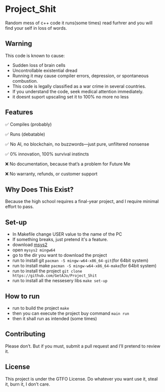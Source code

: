# Project_Shit
Random mess of c++ code it runs(some times) read furhrer and you will find your self in loss of words.

## Warning  
This code is known to cause:
- Sudden loss of brain cells
- Uncontrollable existential dread
- Running it may cause compiler errors, depression, or spontaneous combustion.
- This code is legally classified as a war crime in several countries.
- If you understand the code, seek medical attention immediately.
- it doesnt suport upscaling set it to 100% no more no less


## Features
✅ Compiles (probably)

✅ Runs (debatable)

✅ No AI, no blockchain, no buzzwords—just pure, unfiltered nonsense

✅ 0% innovation, 100% survival instincts

❌ No documentation, because that’s a problem for Future Me

❌ No warranty, refunds, or customer support

## Why Does This Exist?
Because the high school requires a final-year project, and I require minimal effort to pass.

## Set-up
- In Makefile change USER value to the name of the PC
- If something breaks, just pretend it's a feature.
- download [msys2](https://www.msys2.org/)
- open `mysys2 mingw64`
- go to the dir you want to download the project
- run to install git `pacman -S mingw-w64-x86_64-git`(for 64bit system)
- run to install make `pacman -S mingw-w64-x86_64-make`(for 64bit system)
- run to install the project `git clone https://github.com/GetAJo/Project_Shit`
- run to install all the nessesery libs `make set-up`
## How to run
- run to build the project `make`
- then you can execute the project buy command `main run`
- then it shall run as intended (some times)

## Contributing
Please don’t. But if you must, submit a pull request and I’ll pretend to review it.

## License  
This project is under the GTFO License. Do whatever you want use it, steal it, burn it, I don’t care.